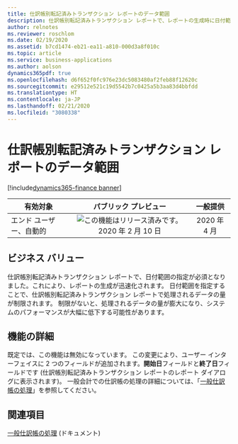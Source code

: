 ```yaml
---
title: 仕訳帳別転記済みトランザクション レポートのデータ範囲
description: 仕訳帳別転記済みトランザクション レポートで、レポートの生成時に日付範囲の指定が必須となりました。 既定では、この機能は無効になっています。
author: relnotes
ms.reviewer: roschlom
ms.date: 02/19/2020
ms.assetid: b7cd1474-eb21-ea11-a810-000d3a8f010c
ms.topic: article
ms.service: business-applications
ms.author: aolson
dynamics365pdf: true
ms.openlocfilehash: d6f652f0fc976e23dc5083480af2feb88f12620c
ms.sourcegitcommit: e29512e521c19d5542b7c0425a5b3aa83d4bbfdd
ms.translationtype: HT
ms.contentlocale: ja-JP
ms.lasthandoff: 02/21/2020
ms.locfileid: "3080338"
---
```

# <a name="date-range-for-posted-transactions-by-journals-report"></a>仕訳帳別転記済みトランザクション レポートのデータ範囲
[!include[dynamics365-finance banner](../includes/dynamics365-finance.md)]

| 有効対象    |  パブリック プレビュー | 一般提供 | 
| ---------- | :----------: |:----------: |
|エンド ユーザー、自動的|![この機能はリリース済みです。](/dynamics365-release-plan/media/green-checkmark.png "この機能はリリース済みです。") 2020 年 2 月 10 日| 2020 年 4 月|


## <a name="business-value"></a>ビジネス バリュー
<!-- bv start -->
仕訳帳別転記済みトランザクション レポートで、日付範囲の指定が必須となりました。これにより、レポートの生成が迅速化されます。 日付範囲を指定することで、仕訳帳別転記済みトランザクション レポートで処理されるデータの量が制限されます。 制限がないと、処理されるデータの量が膨大になり、システムのパフォーマンスが大幅に低下する可能性があります。  
<!-- bv end -->



## <a name="feature-details"></a>機能の詳細
<!--feature detail start -->
既定では、この機能は無効になっています。 この変更により、ユーザー インターフェイスに 2 つのフィールドが追加されます。**開始日**フィールドと**終了日**フィールドです (仕訳帳別転記済みトランザクション レポートのレポート ダイアログに表示されます)。 一般会計での仕訳帳の処理の詳細については、「[一般仕訳帳の処理](https://docs.microsoft.com/dynamics365/finance/general-ledger/general-journal-processing)」を参照してください。
<!--feature detail end -->










## <a name="see-also"></a>関連項目

[一般仕訳帳の処理](https://docs.microsoft.com/dynamics365/finance/general-ledger/general-journal-processing) (ドキュメント)

